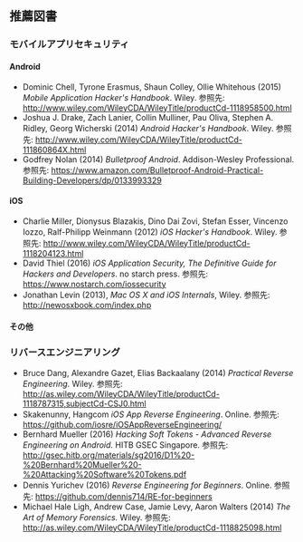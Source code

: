 ## 推薦図書

<!--
### 基礎知識

-- TODO [Add suggested reading on Basic Knowledge ] --
-->

### モバイルアプリセキュリティ

#### Android

- Dominic Chell, Tyrone Erasmus, Shaun Colley, Ollie Whitehous (2015) *Mobile Application Hacker's Handbook*. Wiley. 参照先: http://www.wiley.com/WileyCDA/WileyTitle/productCd-1118958500.html
- Joshua J. Drake, Zach Lanier, Collin Mulliner, Pau Oliva, Stephen A. Ridley, Georg Wicherski (2014) *Android Hacker's Handbook*. Wiley. 参照先: http://www.wiley.com/WileyCDA/WileyTitle/productCd-111860864X.html
- Godfrey Nolan (2014) *Bulletproof Android*. Addison-Wesley Professional. 参照先: https://www.amazon.com/Bulletproof-Android-Practical-Building-Developers/dp/0133993329

#### iOS

- Charlie Miller, Dionysus Blazakis, Dino Dai Zovi, Stefan Esser, Vincenzo Iozzo, Ralf-Philipp Weinmann (2012) *iOS Hacker's Handbook*. Wiley. 参照先: http://www.wiley.com/WileyCDA/WileyTitle/productCd-1118204123.html
- David Thiel (2016) *iOS Application Security, The Definitive Guide for Hackers and Developers*. no starch press. 参照先: https://www.nostarch.com/iossecurity
- Jonathan Levin (2013), *Mac OS X and iOS Internals*, Wiley. 参照先: http://newosxbook.com/index.php

#### その他

### リバースエンジニアリング

- Bruce Dang, Alexandre Gazet, Elias Backaalany (2014) *Practical Reverse Engineering*. Wiley. 参照先: http://as.wiley.com/WileyCDA/WileyTitle/productCd-1118787315,subjectCd-CSJ0.html
- Skakenunny, Hangcom *iOS App Reverse Engineering*. Online. 参照先: https://github.com/iosre/iOSAppReverseEngineering/
- Bernhard Mueller (2016) *Hacking Soft Tokens - Advanced Reverse Engineering on Android*. HITB GSEC Singapore. 参照先: http://gsec.hitb.org/materials/sg2016/D1%20-%20Bernhard%20Mueller%20-%20Attacking%20Software%20Tokens.pdf
- Dennis Yurichev (2016) *Reverse Engineering for Beginners*. Online. 参照先: https://github.com/dennis714/RE-for-beginners
- Michael Hale Ligh, Andrew Case, Jamie Levy, Aaron Walters (2014) *The Art of Memory Forensics.* Wiley. 参照先: http://as.wiley.com/WileyCDA/WileyTitle/productCd-1118825098.html
